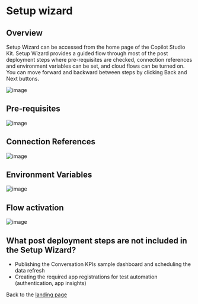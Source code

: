 # Setup wizard
## Overview

Setup Wizard can be accessed from the home page of the Copilot Studio Kit. Setup Wizard provides a guided flow through most of the post deployment steps where pre-requisites are checked, connection references and environment variables can be set, and cloud flows can be turned on. You can move forward and backward between steps by clicking Back and Next buttons.

![image](https://github.com/user-attachments/assets/db4095ff-9f35-4458-b2e5-b2d41e3ca7b9)

## Pre-requisites

![image](https://github.com/user-attachments/assets/bcce912a-2ed5-40a6-9871-cb0a2374a652)

## Connection References

![image](https://github.com/user-attachments/assets/608f61c5-25df-43a5-b995-a4ec93698189)

## Environment Variables

![image](https://github.com/user-attachments/assets/e0f6031b-17de-48af-843a-a773e7e66375)

## Flow activation

![image](https://github.com/user-attachments/assets/fdbc6ab7-6512-4ab1-ae8f-965cfa2cb5ca)

## What post deployment steps are not included in the Setup Wizard?

* Publishing the Conversation KPIs sample dashboard and scheduling the data refresh
* Creating the required app registrations for test automation (authentication, app insights)

Back to the [landing page](./README.md#power-cat-copilot-studio-kit)
